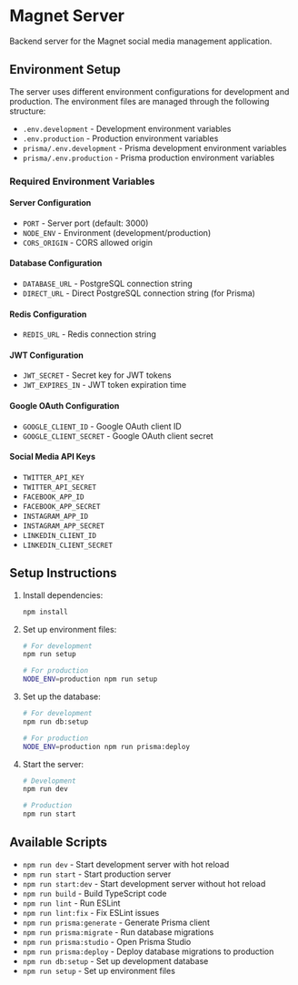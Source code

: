 # Magnet Server

Backend server for the Magnet social media management application.

## Environment Setup

The server uses different environment configurations for development and production. The environment files are managed through the following structure:

- `.env.development` - Development environment variables
- `.env.production` - Production environment variables
- `prisma/.env.development` - Prisma development environment variables
- `prisma/.env.production` - Prisma production environment variables

### Required Environment Variables

#### Server Configuration
- `PORT` - Server port (default: 3000)
- `NODE_ENV` - Environment (development/production)
- `CORS_ORIGIN` - CORS allowed origin

#### Database Configuration
- `DATABASE_URL` - PostgreSQL connection string
- `DIRECT_URL` - Direct PostgreSQL connection string (for Prisma)

#### Redis Configuration
- `REDIS_URL` - Redis connection string

#### JWT Configuration
- `JWT_SECRET` - Secret key for JWT tokens
- `JWT_EXPIRES_IN` - JWT token expiration time

#### Google OAuth Configuration
- `GOOGLE_CLIENT_ID` - Google OAuth client ID
- `GOOGLE_CLIENT_SECRET` - Google OAuth client secret

#### Social Media API Keys
- `TWITTER_API_KEY`
- `TWITTER_API_SECRET`
- `FACEBOOK_APP_ID`
- `FACEBOOK_APP_SECRET`
- `INSTAGRAM_APP_ID`
- `INSTAGRAM_APP_SECRET`
- `LINKEDIN_CLIENT_ID`
- `LINKEDIN_CLIENT_SECRET`

## Setup Instructions

1. Install dependencies:
   ```bash
   npm install
   ```

2. Set up environment files:
   ```bash
   # For development
   npm run setup
   
   # For production
   NODE_ENV=production npm run setup
   ```

3. Set up the database:
   ```bash
   # For development
   npm run db:setup
   
   # For production
   NODE_ENV=production npm run prisma:deploy
   ```

4. Start the server:
   ```bash
   # Development
   npm run dev
   
   # Production
   npm run start
   ```

## Available Scripts

- `npm run dev` - Start development server with hot reload
- `npm run start` - Start production server
- `npm run start:dev` - Start development server without hot reload
- `npm run build` - Build TypeScript code
- `npm run lint` - Run ESLint
- `npm run lint:fix` - Fix ESLint issues
- `npm run prisma:generate` - Generate Prisma client
- `npm run prisma:migrate` - Run database migrations
- `npm run prisma:studio` - Open Prisma Studio
- `npm run prisma:deploy` - Deploy database migrations to production
- `npm run db:setup` - Set up development database
- `npm run setup` - Set up environment files 